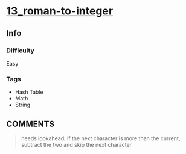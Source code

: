 # [13_roman-to-integer](https://leetcode.com/problems/roman-to-integer/submissions/1490092436/)

## Info

### Difficulty

Easy

### Tags

- Hash Table
- Math
- String

## __COMMENTS__

> needs lookahead, if the next character is more than the current, subtract the two and skip the next character
